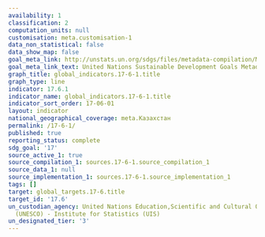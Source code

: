 ```yaml
---
availability: 1
classification: 2
computation_units: null
customisation: meta.customisation-1
data_non_statistical: false
data_show_map: false
goal_meta_link: http://unstats.un.org/sdgs/files/metadata-compilation/Metadata-Goal-17.pdf
goal_meta_link_text: United Nations Sustainable Development Goals Metadata (pdf 468kB)
graph_title: global_indicators.17-6-1.title
graph_type: line
indicator: 17.6.1
indicator_name: global_indicators.17-6-1.title
indicator_sort_order: 17-06-01
layout: indicator
national_geographical_coverage: meta.Казахстан
permalink: /17-6-1/
published: true
reporting_status: complete
sdg_goal: '17'
source_active_1: true
source_compilation_1: sources.17-6-1.source_compilation_1
source_data_1: null
source_implementation_1: sources.17-6-1.source_implementation_1
tags: []
target: global_targets.17-6.title
target_id: '17.6'
un_custodian_agency: United Nations Education,Scientific and Cultural Organisation
  (UNESCO) - Institute for Statistics (UIS)
un_designated_tier: '3'
---
```

